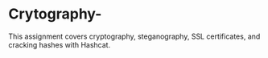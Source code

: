 # Crytography-
This assignment covers cryptography, steganography, SSL certificates, and cracking hashes with Hashcat.
